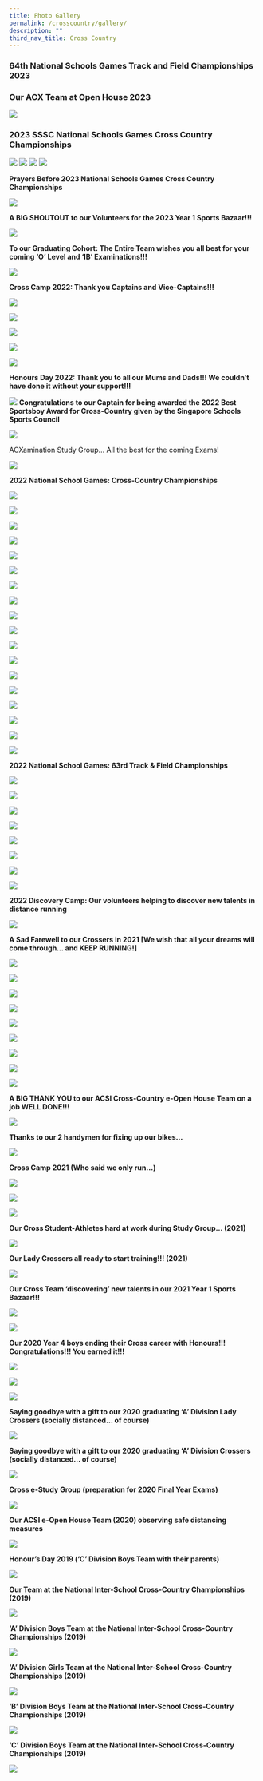```yaml
---
title: Photo Gallery
permalink: /crosscountry/gallery/
description: ""
third_nav_title: Cross Country
---
```

### 64th National Schools Games Track and Field Championships 2023



### Our ACX Team at Open House 2023
 
 ![](/images/CCA%20Sports/microsoftteams-image%20(43).png)

### 2023 SSSC National Schools Games Cross Country Championships

![](/images/CCA%20Sports/microsoftteams-image%20(89).png)
![](/images/CCA%20Sports/5l2a0678.JPG)
![](/images/CCA%20Sports/5l2a0655.JPG)
![](/images/CCA%20Sports/5l2a0591.JPG)


**Prayers Before 2023 National Schools Games Cross Country Championships**

![](/images/CCA%20Sports/microsoftteams-image%20(103).png)

**A BIG SHOUTOUT to our Volunteers for the 2023 Year 1 Sports Bazaar!!!**

![](/images/cross%20country%201.jpeg)

**To our Graduating Cohort: The Entire Team wishes you all best for your coming ‘O’ Level and ‘IB’ Examinations!!!**

![](/images/cross%20country%202.png)

**Cross Camp 2022: Thank you Captains and Vice-Captains!!!**

![](/images/cross%20country%203.png)

![](/images/cross%20country%204.jpeg)

![](/images/cross%20country%205.png)

![](/images/cross%20country%206.png)

![](/images/cross%20country%207.jpeg)

**Honours Day 2022: Thank you to all our Mums and Dads!!! We couldn’t have done it without your support!!!**

![](/images/cross%20country%208.jpeg)
**Congratulations to our Captain for being awarded the 2022 Best Sportsboy Award for Cross-Country given by the Singapore Schools Sports Council**

![](/images/cross%20country%209.jpeg)

ACXamination Study Group… All the best for the coming Exams!

![](/images/cross%20country%2010.jpeg)

**2022 National School Games: Cross-Country Championships**

![](/images/cross%20country%2011.jpeg)

![](/images/cross%20country%2012.jpeg)

![](/images/cross%20country%2013.jpeg)

![](/images/cross%20country%2014.jpeg)

![](/images/cross%20country%2015.jpeg)

![](/images/cross%20country%2016.jpeg)

![](/images/cross%20country%2017.jpeg)

![](/images/cross%20country%2018.jpeg)

![](/images/cross%20country%2019.jpeg)

![](/images/cross%20country%2020.jpeg)

![](/images/cross%20country%2021.jpeg)

![](/images/cross%20country%2022.jpeg)

![](/images/cross%20country%2023.jpeg)

![](/images/cross%20country%2024.jpeg)

![](/images/cross%20country%2025.jpeg)

![](/images/cross%20country%2026.jpeg)

![](/images/cross%20country%2027.jpeg)

![](/images/cross%20country%2028.jpeg)

**2022 National School Games: 63rd Track & Field Championships**

![](/images/cross%20country%2029.jpeg)

![](/images/cross%20country%2030.jpeg)

![](/images/cross%20country%2031.jpeg)

![](/images/cross%20country%2032.jpeg)

![](/images/cross%20country%2033.jpeg)

![](/images/cross%20country%2034.jpeg)

![](/images/cross%20country%2035.jpeg)

![](/images/cross%20country%2036.jpeg)

**2022 Discovery Camp: Our volunteers helping to discover new talents in distance running**

![](/images/cross%20country%2037.jpeg)

**A Sad Farewell to our Crossers in 2021 \[We wish that all your dreams will come through… and KEEP RUNNING!\]**

![](/images/cross%20country%2038.jpeg)

![](/images/cross%20country%2039.jpeg)

![](/images/cross%20country%2040.jpeg)

![](/images/cross%20country%2041.jpeg)

![](/images/cross%20country%2042.jpeg)

![](/images/cross%20country%2043.jpeg)

![](/images/cross%20country%2044.jpeg)

![](/images/cross%20country%2045.jpeg)

![](/images/cross%20country%2046.jpeg)

**A BIG THANK YOU to our ACSI Cross-Country e-Open House Team on a job WELL DONE!!!**

![](/images/cross%20country%2047.png)

**Thanks to our 2 handymen for fixing up our bikes…**

![](/images/cross%20country%2048.png)

**Cross Camp 2021 (Who said we only run…)**

![](/images/cross%20country%2049.png)

![](/images/cross%20country%2050.png)

![](/images/cross%20country%2051.png)

**Our Cross Student-Athletes hard at work during Study Group… (2021)**

![](/images/cross%20country%2052.jpeg)

**Our Lady Crossers all ready to start training!!! (2021)**

![](/images/cross%20country%2053.jpeg)

**Our Cross Team ‘discovering’ new talents in our 2021 Year 1 Sports Bazaar!!!**

![](/images/cross%20country%2054.jpeg)

![](/images/cross%20country%2055.jpeg)

**Our 2020 Year 4 boys ending their Cross career with Honours!!! Congratulations!!! You earned it!!!**

![](/images/cross%20country%2056.jpeg)

![](/images/cross%20country%2057.jpeg)

![](/images/cross%20country%2058.jpeg)

**Saying goodbye with a gift to our 2020 graduating ‘A’ Division Lady Crossers (socially distanced… of course)**

![](/images/cross%20country%2059.jpeg)

**Saying goodbye with a gift to our 2020 graduating ‘A’ Division Crossers (socially distanced… of course)**

![](/images/cross%20country%2060.jpeg)

**Cross e-Study Group (preparation for 2020 Final Year Exams)**

![](/images/cross%20country%2061.jpeg)

**Our ACSI e-Open House Team (2020) observing safe distancing measures**

![](/images/cross%20country%2062.jpeg)

**Honour’s Day 2019 (‘C’ Division Boys Team with their parents)**

![](/images/cross%20country%2063.jpeg)

**Our Team at the National Inter-School Cross-Country Championships (2019)**

![](/images/cross%20country%2064.jpeg)

**‘A’ Division Boys Team at the National Inter-School Cross-Country Championships (2019)**

![](/images/cross%20country%2065.jpeg)

**‘A’ Division Girls Team at the National Inter-School Cross-Country Championships (2019)**

![](/images/cross%20country%2066.jpeg)

**‘B’ Division Boys Team at the National Inter-School Cross-Country Championships (2019)**

![](/images/cross%20country%2067.jpeg)

**‘C’ Division Boys Team at the National Inter-School Cross-Country Championships (2019)**

![](/images/cross%20country%2068.jpeg)